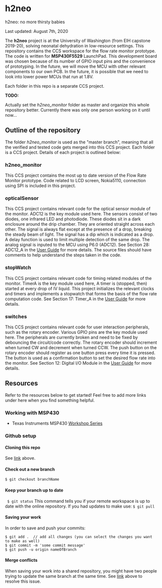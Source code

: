 # h2neo
h2neo: no more thirsty babies

Last updated: August 7th, 2020

The **h2neo** project is at the University of Washington (from EIH capstone 2019-20), solving neonatal dehydration in low-resource settings. This repository contains the CCS workspace for the flow rate monitor prototype. The code is written for **MSP430F5529** LaunchPad. This development board was chosen because of its number of GPIO input pins and the convenience of prototyping. In the future, we will move the MCU with other relevant components to our own PCB. In the future, it is possible that we need to look into lower power MCUs that run at 1.8V.

Each folder in this repo is a separate CCS project.

**TODO:** 

Actually set the _h2neo_monitor_ folder as master and organize this whole repository better. Currently there was only one person working on it until now...


## Outline of the repository
The folder _h2neo_monitor_ is used as the "master branch", meaning that all the verified and tested code gets merged into this CCS project. Each folder is a CCS project. Details of each project is outlined below:
### h2neo_monitor
This CCS project contains the most up to date version of the Flow Rate Monitor prototype. Code related to LCD screen, Nokia5110, connection using SPI is included in this project. 

### opticalSensor
This CCS project contains relevant code for the optical sensor module of the monitor. ADC12 is the key module used here. 
The sensors consist of two diodes, one infrared LED and photodiode. These diodes sit in a dark enclosure around the drip chamber. 
They are oriented straight across each other. The signal is always flat except at the presence of a drop, breaking the steady beam of light. The signal has a dip which is indicated as a drop. A delay function is used to limit multiple detection of the same drop.
The analog signal is inputed to the MCU using P6.0 (ADC12). See Section 28: ADC12_A in the [User Guide](https://www.ti.com/lit/ug/slau208q/slau208q.pdf) for more details.
The source files should have comments to help understand the steps taken in the code. 

### stopWatch
This CCS project contains relevant code for timing related modules of the monitor. TimerA is the key module used here, 
A timer is (stopped, then) started at every drop of IV liquid. This project initializes the relevant clocks and timers and implements a stopwatch that forms the basis of the flow rate computation code. See Section 17: Timer_A in the [User Guide](https://www.ti.com/lit/ug/slau208q/slau208q.pdf) for more details.

### switches
This CCS project contains relevant code for user interaction peripherals, such as the rotary encoder. Various GPIO pins are the key module used here. The peripherals are currently broken and need to be fixed by debouncing the circuit/code correctly. The rotary encoder should increment when turned CW and decrement when turned CCW. The push button on the rotary encoder should register as one button press every time it is pressed. The button is used as a confirmation button to set the desired flow rate into the monitor. See Section 12: Digital I/O Module in the [User Guide](https://www.ti.com/lit/ug/slau208q/slau208q.pdf) for more details.

## Resources
Refer to the resources below to get started! Feel free to add more links under here when you find something helpful.
### Working with MSP430
- Texas Instruments MSP430 [Workshop Series](https://training.ti.com/msp430-workshop-series)

### Github setup
#### Cloning this repo
See [link](https://docs.github.com/en/github/creating-cloning-and-archiving-repositories/cloning-a-repository#cloning-a-repository-using-the-command-line) above.

#### Check out a new branch
``` $ git checkout branchName ```

#### Keep your branch up to date
``` $ git status```
This command tells you if your remote workspace is up to date with the online repository. If you had updates to make use:
```$ git pull```

#### Saving your work
In order to save and push your commits:
```
$ git add .  // add all changes (you can select the changes you want to make as well)
$ git commit -m 'some commit message'
$ git push -u origin nameOfBranch
```

#### Merge conflicts
When saving your work into a shared repository, you might have two people trying to update the same branch at the same time. See [link](https://docs.github.com/en/github/collaborating-with-issues-and-pull-requests/resolving-a-merge-conflict-on-github) above to resolve this issue. 
